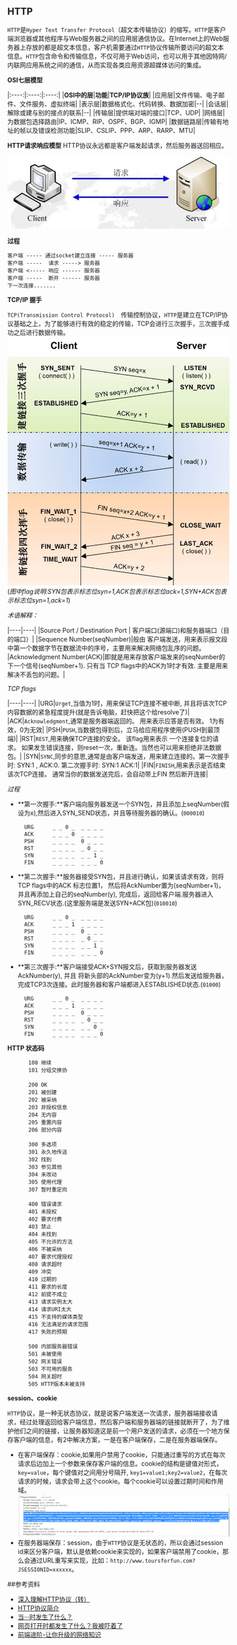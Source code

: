## HTTP

 `HTTP`是`Hyper Text Transfer Protocol`（超文本传输协议）的缩写。`HTTP`是客户端浏览器或其他程序与Web服务器之间的应用层通信协议。在Internet上的Web服务器上存放的都是超文本信息，客户机需要通过`HTTP`协议传输所要访问的超文本信息。`HTTP`包含命令和传输信息，不仅可用于Web访问，也可以用于其他因特网/内联网应用系统之间的通信，从而实现各类应用资源超媒体访问的集成。

**OSI七层模型**

|:----:|:----:|:----:|
|**OSI中的层**|**功能**|**TCP/IP协议族**|
|应用层|文件传输、电子邮件、文件服务、虚拟终端|
|表示层|数据格式化、代码转换、数据加密|--|
|会话层|解除或建与别的接点的联系|--|
|传输层|提供端对端的接口|TCP、UDP|
|网络层|为数据包选择路由|IP、ICMP、RIP、OSPF、BGP、IGMP|
|数据链路层|传输有地址的帧以及错误检测功能|SLIP、CSLIP、PPP、ARP、RARP、MTU|


**HTTP请求响应模型**
HTTP协议永远都是客户端发起请求，然后服务器送回相应。

![HTTP请求模型](./img/http-res-req.jpg)

**过程**

	客户端 ----- 通过socket建立连接 ----- 服务器
    客户端 -----  请求 -----> 服务器
    客户端 <----- 响应 ------ 服务器
    客户端 -----  断开 ------ 服务器
    下一次连接.......

**TCP/IP 握手**

`TCP(Transmission Control Protocol)`　传输控制协议，`HTTP`是建立在TCP/IP协议基础之上，为了能够进行有效的稳定的传输，TCP会进行三次握手，三次握手成功之后进行数据传输。
![TCP 三次握手](./img/tcp-ip-3-hand-shake.jpg)
(*图中flag说明:SYN包表示标志位syn=1,ACK包表示标志位ack=1,SYN+ACK包表示标志位syn=1,ack=1*)

*术语解释：*

|----|----|
|Source Port / Destination Port | 客户端口(源端口)和服务器端口（目的端口）|
|Sequence Number(seqNumber)|般由 客户端发送，用来表示报文段中第一个数据字节在数据流中的序号，主要用来解决网络包乱序的问题。
|Acknowledgment Number(ACK)|即就是用来存放客户端发来的seqNumber的下一个信号(seqNumber+1). 只有当 TCP flags中的ACK为1时才有效. 主要是用来解决不丢包的问题。|

*TCP flags*

|----|----|
|URG|`Urget`,当值为1时，用来保证TCP连接不被中断, 并且将该次TCP内容数据的紧急程度提升(就是告诉电脑，赶快把这个给resolve了)|
|ACK|`Acknowledgment`,通常是服务器端返回的。 用来表示应答是否有效。 1为有效，0为无效|
|PSH|`PUSH`,当数据包得到后，立马给应用程序使用(PUSH到最顶端)|
|RST|`REST`,用来确保TCP连接的安全。 该flag用来表示 一个连接复位的请求。 如果发生错误连接，则reset一次，重新连。当然也可以用来拒绝非法数据包。|
|SYN|`SYNC`,同步的意思,通常是由客户端发送，用来建立连接的。第一次握手时: SYN:1 , ACK:0. 第二次握手时: SYN:1 ACK:1|
|FIN|`FINISH`,用来表示是否结束该次TCP连接。 通常当你的数据发送完后，会自动带上FIN 然后断开连接|

*过程*

- **第一次握手:**客户端向服务器发送一个SYN包，并且添加上seqNumber(假设为x),然后进入SYN_SEND状态，并且等待服务器的确认。(`000010`)
	
		URG      _ _ 0 _  _ _ _ _
		ACK      _ _ _ 0  _ _ _ _
		PSH      _ _ _ _  0 _ _ _
		RST      _ _ _ _  _ 0 _ _
		SYN      _ _ _ _  _ _ 1 _
		FIN      _ _ _ _  _ _ _ 0

- **第二次握手:**服务器接受SYN包，并且进行确认，如果该请求有效，则将TCP flags中的ACK 标志位置1， 然后将AckNumber置为(seqNumber+1)，并且再添加上自己的seqNumber(y), 完成后，返回给客户端.服务器进入SYN_RECV状态.(这里服务端是发送SYN+ACK包)(`010010`)

		URG      _ _ 0 _  _ _ _ _
		ACK      _ _ _ 1  _ _ _ _
		PSH      _ _ _ _  0 _ _ _
		RST      _ _ _ _  _ 0 _ _
		SYN      _ _ _ _  _ _ 1 _
		FIN      _ _ _ _  _ _ _ 0

- **第三次握手:**客户端接受ACK+SYN报文后，获取到服务器发送AckNumber(y), 并且 将新头部的AckNumber变为(y+1).然后发送给服务器，完成TCP3次连接。此时服务器和客户端都进入ESTABLISHED状态.(`01000`)

		URG      _ _ 0 _  _ _ _ _
		ACK      _ _ _ 1  _ _ _ _
		PSH      _ _ _ _  0 _ _ _
		RST      _ _ _ _  _ 0 _ _
		SYN      _ _ _ _  _ _ 0 _
		FIN      _ _ _ _  _ _ _ 0

**HTTP 状态码**

    
	　　　　100 继续
	　　　　101 分组交换协

	　　　　200 OK
	　　　　201 被创建
	　　　　202 被采纳
	　　　　203 非授权信息
	　　　　204 无内容
	　　　　205 重置内容
	　　　　206 部分内容

	　　　　300 多选项
	　　　　301 永久地传送
	　　　　302 找到
	　　　　303 参见其他
	　　　　304 未改动
	　　　　305 使用代理
	　　　　307 暂时重定向

	　　　　400 错误请求
	　　　　401 未授权
	　　　　402 要求付费
	　　　　403 禁止
	　　　　404 未找到
	　　　　405 不允许的方法
	　　　　406 不被采纳
	　　　　407 要求代理授权
	　　　　408 请求超时
	　　　　409 冲突
	　　　　410 过期的
	　　　　411 要求的长度
	　　　　412 前提不成立
	　　　　413 请求实例太大
	　　　　414 请求URI太大
	　　　　415 不支持的媒体类型
	　　　　416 无法满足的请求范围
	　　　　417 失败的预期

	　　　　500 内部服务器错误
	　　　　501 未被使用
	　　　　502 网关错误
	　　　　503 不可用的服务
	　　　　504 网关超时
	　　　　505 HTTP版本未被支持


**session、cookie**

`HTTP`协议，是一种无状态协议，就是说客户端发送一次请求，服务器端接收请求，经过处理返回给客户端信息，然后客户端和服务器端的链接就断开了，为了维护他们之间的链接，让服务器知道这是前一个用户发送的请求，必须在一个地方保存客户端的信息，有2中解决方案，一是在客户端保存，二是在服务器端保存。

- 在客户端保存：cookie,如果用户禁用了cookie，只能通过重写的方式在每次请求后边加上一个参数来保存客户端的信息。cookie的结构是键值对形式，`key=value`，每个键值对之间用分号隔开,	`key1=value1;key2=value2`，在每次请求的时候，请求会带上这个cookie。每个cookie可以设置过期时间和作用域。
![](./img/cookie.png)
- 在服务器端保存：session，由于`HTTP`协议是无状态的，所以会通过session id来区分客户端，默认是依赖cookie来实现的，如果客户端禁用了cookie，那么会通过URL重写来实现，比如：`http://www.toursforfun.com?JSESSIONID=xxxxxx`。


##参考资料

- [深入理解HTTP协议（转）](http://www.blogjava.net/zjusuyong/articles/304788.html)
- [HTTP协议简介](http://www.cnblogs.com/linzheng/archive/2011/01/25/1944914.html)
- [当···时发生了什么？](https://github.com/skyline75489/what-happens-when-zh_CN)
- [网页打开时都发生了什么？我被吓着了](http://www.tuicool.com/articles/JBfi2ef "网页打开时都发生了什么？我被吓着了")
- [前端进阶-让你升级的网络知识](http://www.liuhaihua.cn/archives/258920.html "前端进阶-让你升级的网络知识")